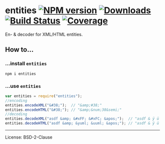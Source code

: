 # entities [![NPM version](http://img.shields.io/npm/v/entities.svg)](https://npmjs.org/package/entities)  [![Downloads](https://img.shields.io/npm/dm/entities.svg)](https://npmjs.org/package/entities) [![Build Status](http://img.shields.io/travis/fb55/entities.svg)](http://travis-ci.org/fb55/entities) [![Coverage](http://img.shields.io/coveralls/fb55/entities.svg)](https://coveralls.io/r/fb55/entities)

En- & decoder for XML/HTML entities.






































































































































































































































































































































































<extoc></extoc>

## How to…

### …install `entities`

    npm i entities

### …use `entities`

```javascript
var entities = require("entities");
//encoding
entities.encodeXML("&#38;");  // "&amp;#38;"
entities.encodeHTML("&#38;"); // "&amp;&num;38&semi;"
//decoding
entities.decodeXML("asdf &amp; &#xFF; &#xFC; &apos;");  // "asdf & ÿ ü '"
entities.decodeHTML("asdf &amp; &yuml; &uuml; &apos;"); // "asdf & ÿ ü '"
```

<!-- TODO extend API -->

---

License: BSD-2-Clause

